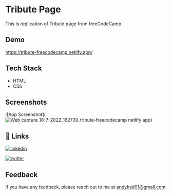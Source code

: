 
# Tribute Page

This is replication of Tribute page from freeCodeCamp



 


## Demo

https://tribute-freecodecamp.netlify.app/
  
## Tech Stack

- HTML
- CSS

  
## Screenshots

![App Screenshot](![Web capture_18-7-2022_162730_tribute-freecodecamp netlify app](https://user-images.githubusercontent.com/90464288/179497639-59a6537c-f001-499a-a3cf-eb8ed1d1c187.jpeg))


  
## 🔗 Links
[![linkedin](https://img.shields.io/badge/linkedin-0A66C2?style=for-the-badge&logo=linkedin&logoColor=white)](https://www.linkedin.com/in/anudeep-k-/) 

[![twitter](https://img.shields.io/badge/twitter-1DA1F2?style=for-the-badge&logo=twitter&logoColor=white)](https://twitter.com/ANXDP_)

## Feedback

If you have any feedback, please reach out to me at andyksd01@gmail.com
  
